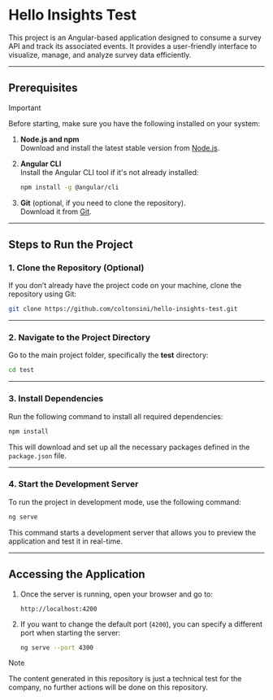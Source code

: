 # **Hello Insights Test**

This project is an Angular-based application designed to consume a survey API and track its associated events. It provides a user-friendly interface to visualize, manage, and analyze survey data efficiently.

---

## **Prerequisites**

> [!IMPORTANT]
> Before starting, make sure you have the following installed on your system:

1. **Node.js and npm**  
   Download and install the latest stable version from [Node.js](https://nodejs.org/).

2. **Angular CLI**  
   Install the Angular CLI tool if it's not already installed:
   ```bash
   npm install -g @angular/cli
   ```

3. **Git** (optional, if you need to clone the repository).  
   Download it from [Git](https://github.com/coltonsini/hello-insights-test).

---

## **Steps to Run the Project**

### 1. **Clone the Repository (Optional)**

If you don’t already have the project code on your machine, clone the repository using Git:
```bash
git clone https://github.com/coltonsini/hello-insights-test.git
```

---

### 2. **Navigate to the Project Directory**

Go to the main project folder, specifically the **test** directory:
```bash
cd test
```

---

### 3. **Install Dependencies**

Run the following command to install all required dependencies:
```bash
npm install
```
This will download and set up all the necessary packages defined in the `package.json` file.

---

### 4. **Start the Development Server**

To run the project in development mode, use the following command:
```bash
ng serve
```

This command starts a development server that allows you to preview the application and test it in real-time.

---

## **Accessing the Application**

1. Once the server is running, open your browser and go to:
   ```
   http://localhost:4200
   ```

2. If you want to change the default port (`4200`), you can specify a different port when starting the server:
   ```bash
   ng serve --port 4300
   ```

> [!NOTE]
> The content generated in this repository is just a technical test for the company, no further actions will be done on this repository.

